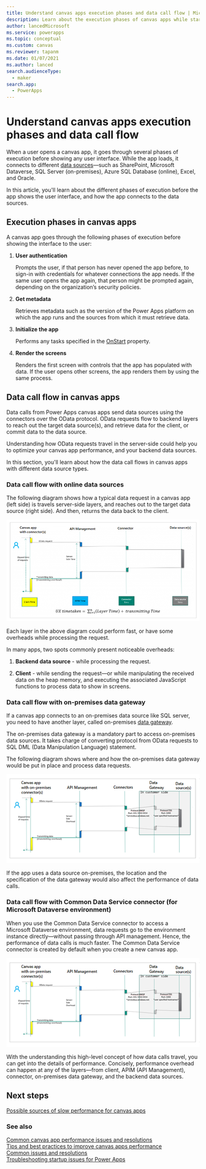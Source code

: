 ```yaml
---
title: Understand canvas apps execution phases and data call flow | Microsoft Docs
description: Learn about the execution phases of canvas apps while starting-up, and the flow of data calls.
author: lancedMicrosoft
ms.service: powerapps
ms.topic: conceptual
ms.custom: canvas
ms.reviewer: tapanm
ms.date: 01/07/2021
ms.author: lanced
search.audienceType: 
  - maker
search.app: 
  - PowerApps
---
```


# Understand canvas apps execution phases and data call flow

When a user opens a canvas app, it goes through several phases of execution before showing any user interface. While the app loads, it connects to different [data sources](https://docs.microsoft.com/powerapps/maker/canvas-apps/connections-list#popular-connectors)&mdash;such as SharePoint, Microsoft Dataverse, SQL Server (on-premises), Azure SQL Database (online), Excel, and Oracle.

In this article, you'll learn about the different phases of execution before the app shows the user interface, and how the app connects to the data sources.

## Execution phases in canvas apps

A canvas app goes through the following phases of execution before showing the interface to the user:
 
1. **User authentication**

    Prompts the user, if that person has never opened the app before, to sign-in with credentials for whatever connections the app needs. If the same user opens the app again, that person might be prompted again, depending on the organization’s security policies.

1. **Get metadata**

    Retrieves metadata such as the version of the Power Apps platform on which the app runs and the sources from which it must retrieve data. 

1. **Initialize the app**

    Performs any tasks specified in the [OnStart](https://docs.microsoft.com/powerapps/maker/canvas-apps/reference-properties) property.

1. **Render the screens**

    Renders the first screen with controls that the app has populated with data. If the user opens other screens, the app renders them by using the same process.  

## Data call flow in canvas apps

Data calls from Power Apps canvas apps send data sources using the connectors over the OData protocol. OData requests flow to backend layers to reach out the target data source(s), and retrieve data for the client, or commit data to the data source.

Understanding how OData requests travel in the server-side could help you to
optimize your canvas app performance, and your backend data sources.

In this section, you'll learn about how the data call flows in canvas apps with different data source types.

### Data call flow with online data sources

The following diagram shows how a typical data request in a canvas
app (left side) is travels server-side layers, and reaches out to the target data source (right side). And then, returns the data back to the client.

![Typical data call flow for all connectors except the connector for Microsoft Dataverse](media\execution-phases-data-flow\all-connectors-general.png "Typical data call flow for all connectors except the connector for Microsoft Dataverse")

Each layer in the above diagram could perform fast, or have some overheads while processing the request.

In many apps, two spots commonly present noticeable overheads:

1. **Backend data source** - while processing the request.

1. **Client** - while sending the request&mdash;or while manipulating the received data on the heap memory, and executing the associated JavaScript functions to process data to show in screens.

### Data call flow with on-premises data gateway

If a canvas app connects to an on-premises data source like SQL server, you need to have another layer, called on-premises [data gateway](gateway-reference.md).

The on-premises data gateway is a mandatory part to access on-premises data sources. It takes charge of converting protocol from OData requests to SQL DML (Data Manipulation Language) statement.

The following diagram shows where and how the on-premises data
gateway would be put in place and process data requests.

![Data call flow for on-premises connectors](media\execution-phases-data-flow\on-premiess-connectors.png "Data call flow for on-premises connectors")

If the app uses a data source on-premises, the location and the specification of the data gateway would also affect the performance of data calls.

### Data call flow with Common Data Service connector (for Microsoft Dataverse environment)

When you use the Common Data Service connector to access a Microsoft Dataverse
environment, data requests go to the environment instance directly&mdash;without passing through API management. Hence, the performance of data calls is much faster. The Common Data Service connector is created by default when you create a new canvas app.

![Data call flow Common Data Service connector](media\execution-phases-data-flow\on-premiess-connectors.png "Data call flow Common Data Service connector")

With the understanding this high-level concept of how data calls travel, you can get into the details of performance. Concisely, performance overhead can happen at any of the layers&mdash;from client, APIM (API Management), connector, on-premises data gateway, and the backend data sources.

## Next steps

[Possible sources of slow performance for canvas apps](slow-performance-sources.md)

### See also

[Common canvas app performance issues and resolutions](common-performance-issue-resolutions.md) <br>
[Tips and best practices to improve canvas apps performance](performance-tips.md) <br>
[Common issues and resolutions](common-issues-and-resolutions.md) <br>
[Troubleshooting startup issues for Power Apps](../../troubleshooting-startup-issues.md)
